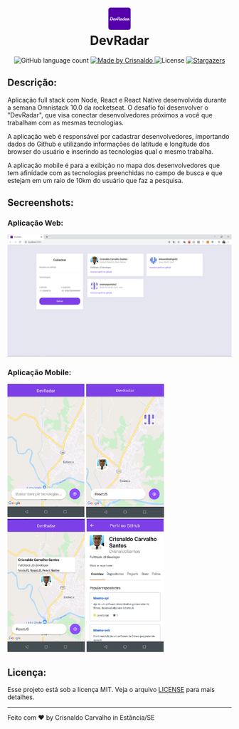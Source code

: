 <h1 align="center">
    <img src="./github_assets/logo192.png" width="50px">
    <br/>DevRadar
</h1>

<p align="center">
  <img alt="GitHub language count" src="https://img.shields.io/github/languages/count/CrisnaldoSantos/Omnistack-week11-rocketseat?color=6931ca">

  <a href="https://www.crisnaldocarvalho.com.br">
    <img alt="Made by Crisnaldo" src="https://img.shields.io/badge/made%20by-Crisnaldo Carvalho-6931ca">
  </a>

  <img alt="License" src="https://img.shields.io/badge/license-MIT-6931ca">

  <a href="https://github.com/CrisnaldoSantos/Omnistack-week11-rocketseat/stargazers">
    <img alt="Stargazers" src="https://img.shields.io/github/stars/CrisnaldoSantos/Omnistack-week11-rocketseat?style=social">
  </a>
</p>

## Descrição:
<p>
Aplicação full stack com Node, React e React Native desenvolvida durante a semana Omnistack 10.0 da rocketseat. O desafio foi desenvolver o "DevRadar", que visa conectar desenvolvedores próximos a você que trabalham com as mesmas tecnologias.</p>
<p>
A aplicação web é responsável por cadastrar desenvolvedores, importando dados do Github e utilizando informações de latitude e longitude dos browser do usuário e inserindo as tecnologias qual o mesmo trabalha.

A aplicação mobile é para a exibição no mapa dos desenvolvedores que tem afinidade com as tecnologias preenchidas no campo de busca e que estejam em um raio de 10km do usuário que faz a pesquisa. </p>

## Secreenshots:

### Aplicação Web:
<img src="./github_assets/web.PNG" alt ="web"/>


### Aplicação Mobile:
<img src="./github_assets/mobile01.png" alt ="mobile1" height="300"/>

<img src="./github_assets/mobile02.png" alt ="mobile1" height="300"/>

<img src="./github_assets/mobile03.png" alt ="mobile1" height="300"/>
<img src="./github_assets/mobile04.png" alt ="mobile1" height="300"/>

## Licença:

Esse projeto está sob a licença MIT. Veja o arquivo [LICENSE](LICENSE.md) para mais detalhes.

---

Feito com ♥ by Crisnaldo Carvalho in Estância/SE